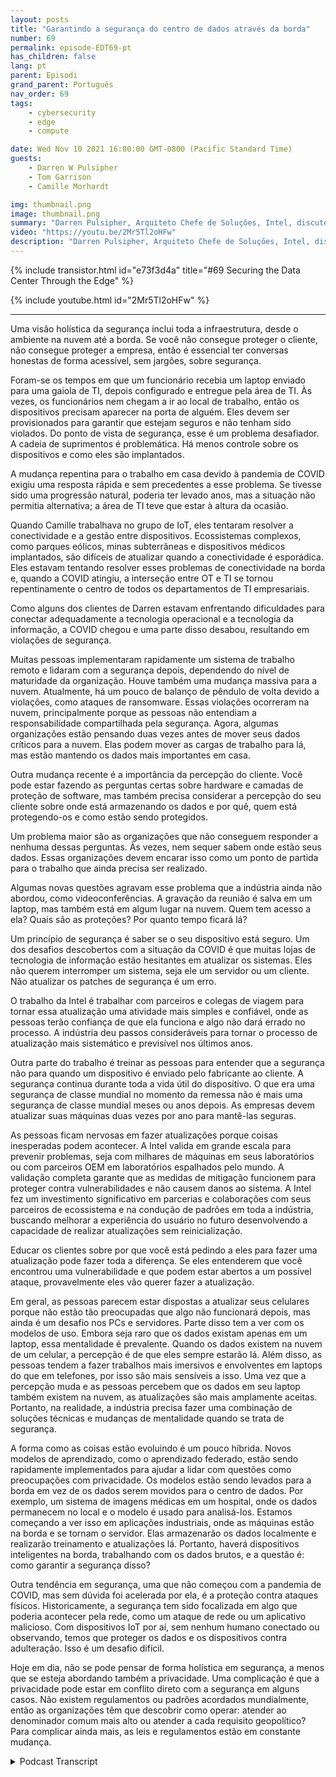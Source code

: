 ```yaml
---
layout: posts
title: "Garantindo a segurança do centro de dados através da borda"
number: 69
permalink: episode-EDT69-pt
has_children: false
lang: pt
parent: Episodi
grand_parent: Português
nav_order: 69
tags:
    - cybersecurity
    - edge
    - compute

date: Wed Nov 10 2021 16:00:00 GMT-0800 (Pacific Standard Time)
guests:
    - Darren W Pulsipher
    - Tom Garrison
    - Camille Morhardt

img: thumbnail.png
image: thumbnail.png
summary: "Darren Pulsipher, Arquiteto Chefe de Soluções, Intel, discute a segurança do data center através da borda com os colegas executivos da Intel e anfitriões do podcast, Tom Garrison, VP de Segurança do Cliente e Camille Morhardt, Diretora de Inovação e Comunicação de Segurança."
video: "https://youtu.be/2Mr5Tl2oHFw"
description: "Darren Pulsipher, Arquiteto Chefe de Soluções, Intel, discute a segurança do data center através da borda com os colegas executivos da Intel e anfitriões do podcast, Tom Garrison, VP de Segurança do Cliente e Camille Morhardt, Diretora de Inovação e Comunicação de Segurança."
---
```


<div>
{% include transistor.html id="e73f3d4a" title="#69 Securing the Data Center Through the Edge" %}

{% include youtube.html id="2Mr5Tl2oHFw" %}
</div>

---

Uma visão holística da segurança inclui toda a infraestrutura, desde o ambiente na nuvem até a borda. Se você não consegue proteger o cliente, não consegue proteger a empresa, então é essencial ter conversas honestas de forma acessível, sem jargões, sobre segurança.

Foram-se os tempos em que um funcionário recebia um laptop enviado para uma gaiola de TI, depois configurado e entregue pela área de TI. Às vezes, os funcionários nem chegam a ir ao local de trabalho, então os dispositivos precisam aparecer na porta de alguém. Eles devem ser provisionados para garantir que estejam seguros e não tenham sido violados. Do ponto de vista de segurança, esse é um problema desafiador. A cadeia de suprimentos é problemática. Há menos controle sobre os dispositivos e como eles são implantados.

A mudança repentina para o trabalho em casa devido à pandemia de COVID exigiu uma resposta rápida e sem precedentes a esse problema. Se tivesse sido uma progressão natural, poderia ter levado anos, mas a situação não permitia alternativa; a área de TI teve que estar à altura da ocasião.

Quando Camille trabalhava no grupo de IoT, eles tentaram resolver a conectividade e a gestão entre dispositivos. Ecossistemas complexos, como parques eólicos, minas subterrâneas e dispositivos médicos implantados, são difíceis de atualizar quando a conectividade é esporádica. Eles estavam tentando resolver esses problemas de conectividade na borda e, quando a COVID atingiu, a interseção entre OT e TI se tornou repentinamente o centro de todos os departamentos de TI empresariais.

Como alguns dos clientes de Darren estavam enfrentando dificuldades para conectar adequadamente a tecnologia operacional e a tecnologia da informação, a COVID chegou e uma parte disso desabou, resultando em violações de segurança.

Muitas pessoas implementaram rapidamente um sistema de trabalho remoto e lidaram com a segurança depois, dependendo do nível de maturidade da organização. Houve também uma mudança massiva para a nuvem. Atualmente, há um pouco de balanço de pêndulo de volta devido a violações, como ataques de ransomware. Essas violações ocorreram na nuvem, principalmente porque as pessoas não entendiam a responsabilidade compartilhada pela segurança. Agora, algumas organizações estão pensando duas vezes antes de mover seus dados críticos para a nuvem. Elas podem mover as cargas de trabalho para lá, mas estão mantendo os dados mais importantes em casa.

Outra mudança recente é a importância da percepção do cliente. Você pode estar fazendo as perguntas certas sobre hardware e camadas de proteção de software, mas também precisa considerar a percepção do seu cliente sobre onde está armazenando os dados e por quê, quem está protegendo-os e como estão sendo protegidos.

Um problema maior são as organizações que não conseguem responder a nenhuma dessas perguntas. Às vezes, nem sequer sabem onde estão seus dados. Essas organizações devem encarar isso como um ponto de partida para o trabalho que ainda precisa ser realizado.

Algumas novas questões agravam esse problema que a indústria ainda não abordou, como videoconferências. A gravação da reunião é salva em um laptop, mas também está em algum lugar na nuvem. Quem tem acesso a ela? Quais são as proteções? Por quanto tempo ficará lá?

Um princípio de segurança é saber se o seu dispositivo está seguro. Um dos desafios descobertos com a situação da COVID é que muitas lojas de tecnologia de informação estão hesitantes em atualizar os sistemas. Eles não querem interromper um sistema, seja ele um servidor ou um cliente. Não atualizar os patches de segurança é um erro.

O trabalho da Intel é trabalhar com parceiros e colegas de viagem para tornar essa atualização uma atividade mais simples e confiável, onde as pessoas terão confiança de que ela funciona e algo não dará errado no processo. A indústria deu passos consideráveis ​​para tornar o processo de atualização mais sistemático e previsível nos últimos anos.

Outra parte do trabalho é treinar as pessoas para entender que a segurança não para quando um dispositivo é enviado pelo fabricante ao cliente. A segurança continua durante toda a vida útil do dispositivo. O que era uma segurança de classe mundial no momento da remessa não é mais uma segurança de classe mundial meses ou anos depois. As empresas devem atualizar suas máquinas duas vezes por ano para mantê-las seguras.

As pessoas ficam nervosas em fazer atualizações porque coisas inesperadas podem acontecer. A Intel valida em grande escala para prevenir problemas, seja com milhares de máquinas em seus laboratórios ou com parceiros OEM em laboratórios espalhados pelo mundo. A validação completa garante que as medidas de mitigação funcionem para proteger contra vulnerabilidades e não causem danos ao sistema. A Intel fez um investimento significativo em parcerias e colaborações com seus parceiros de ecossistema e na condução de padrões em toda a indústria, buscando melhorar a experiência do usuário no futuro desenvolvendo a capacidade de realizar atualizações sem reinicialização.

Educar os clientes sobre por que você está pedindo a eles para fazer uma atualização pode fazer toda a diferença. Se eles entenderem que você encontrou uma vulnerabilidade e que podem estar abertos a um possível ataque, provavelmente eles vão querer fazer a atualização.

Em geral, as pessoas parecem estar dispostas a atualizar seus celulares porque não estão tão preocupadas que algo não funcionará depois, mas ainda é um desafio nos PCs e servidores. Parte disso tem a ver com os modelos de uso. Embora seja raro que os dados existam apenas em um laptop, essa mentalidade é prevalente. Quando os dados existem na nuvem de um celular, a percepção é de que eles sempre estarão lá. Além disso, as pessoas tendem a fazer trabalhos mais imersivos e envolventes em laptops do que em telefones, por isso são mais sensíveis a isso. Uma vez que a percepção muda e as pessoas percebem que os dados em seu laptop também existem na nuvem, as atualizações são mais amplamente aceitas. Portanto, na realidade, a indústria precisa fazer uma combinação de soluções técnicas e mudanças de mentalidade quando se trata de segurança.

A forma como as coisas estão evoluindo é um pouco híbrida. Novos modelos de aprendizado, como o aprendizado federado, estão sendo rapidamente implementados para ajudar a lidar com questões como preocupações com privacidade. Os modelos estão sendo levados para a borda em vez de os dados serem movidos para o centro de dados. Por exemplo, um sistema de imagens médicas em um hospital, onde os dados permanecem no local e o modelo é usado para analisá-los. Estamos começando a ver isso em aplicações industriais, onde as máquinas estão na borda e se tornam o servidor. Elas armazenarão os dados localmente e realizarão treinamento e atualizações lá. Portanto, haverá dispositivos inteligentes na borda, trabalhando com os dados brutos, e a questão é: como garantir a segurança disso?

Outra tendência em segurança, uma que não começou com a pandemia de COVID, mas sem dúvida foi acelerada por ela, é a proteção contra ataques físicos. Historicamente, a segurança tem sido focalizada em algo que poderia acontecer pela rede, como um ataque de rede ou um aplicativo malicioso. Com dispositivos IoT por aí, sem nenhum humano conectado ou observando, temos que proteger os dados e os dispositivos contra adulteração. Isso é um desafio difícil.

Hoje em dia, não se pode pensar de forma holística em segurança, a menos que se esteja abordando também a privacidade. Uma complicação é que a privacidade pode estar em conflito direto com a segurança em alguns casos. Não existem regulamentos ou padrões acordados mundialmente, então as organizações têm que descobrir como operar: atender ao denominador comum mais alto ou atender a cada requisito geopolítico? Para complicar ainda mais, as leis e regulamentos estão em constante mudança.



<details>
<summary> Podcast Transcript </summary>

<p></p>

</details>

